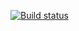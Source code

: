 [![Build status](https://ci.appveyor.com/api/projects/status/w8o42vtik5klm0c2/branch/main?svg=true)](https://ci.appveyor.com/project/Serg130618/testweb2-1/branch/main)
